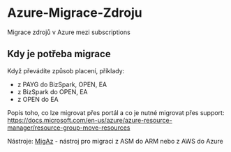 # Azure-Migrace-Zdroju
Migrace zdrojů v Azure mezi subscriptions
## Kdy je potřeba migrace
Když převádíte způsob placení, příklady:
* z PAYG do BizSpark, OPEN, EA
* z BizSpark do OPEN, EA
* z OPEN do EA

Popis toho, co lze migrovat přes portál a co je nutné migrovat přes support:
https://docs.microsoft.com/en-us/azure/azure-resource-manager/resource-group-move-resources


Nástroje:
[MigAz](https://github.com/Azure/migAz) - nástroj pro migraci z ASM do ARM nebo z AWS do Azure
